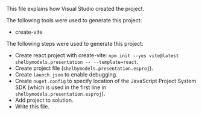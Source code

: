 This file explains how Visual Studio created the project.

The following tools were used to generate this project:
- create-vite

The following steps were used to generate this project:
- Create react project with create-vite: `npm init --yes vite@latest shelbymodels.presentation -- --template=react`.
- Create project file (`shelbymodels.presentation.esproj`).
- Create `launch.json` to enable debugging.
- Create `nuget.config` to specify location of the JavaScript Project System SDK (which is used in the first line in `shelbymodels.presentation.esproj`).
- Add project to solution.
- Write this file.
